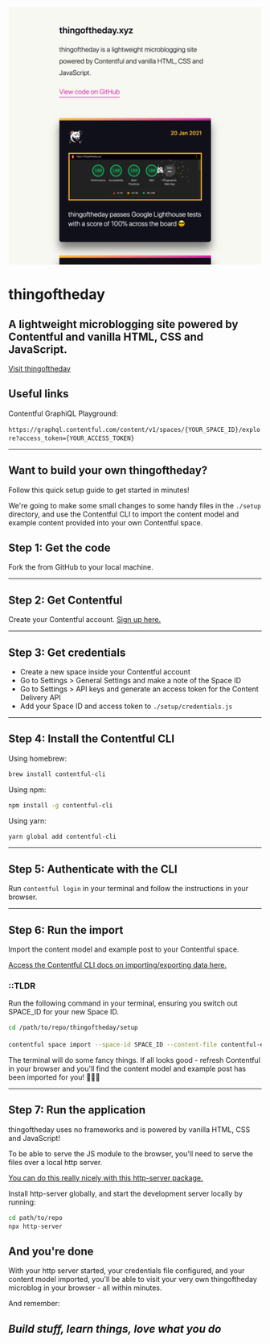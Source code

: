![Screenshot of thingoftheday.xyz](./assets/screenshot.png)

# thingoftheday

## A lightweight microblogging site powered by Contentful and vanilla HTML, CSS and JavaScript.

[Visit thingoftheday](https://thingoftheday.xyz/)

## Useful links

Contentful GraphiQL Playground:

`https://graphql.contentful.com/content/v1/spaces/{YOUR_SPACE_ID}/explore?access_token={YOUR_ACCESS_TOKEN}`

___

## Want to build your own thingoftheday?

Follow this quick setup guide to get started in minutes!

We're going to make some small changes to some handy files in the `./setup` directory, and use the Contentful CLI to import the content model and example content provided into your own Contentful space.

## Step 1: Get the code

Fork the from GitHub to your local machine.
___

## Step 2: Get Contentful

Create your Contentful account.
[Sign up here.](https://www.contentful.com/sign-up/)

___

## Step 3: Get credentials

- Create a new space inside your Contentful account
- Go to Settings > General Settings and make a note of the Space ID
- Go to Settings > API keys and generate an access token for the Content Delivery API
- Add your Space ID and access token to `./setup/credentials.js`

___

## Step 4: Install the Contentful CLI

Using homebrew:

```bash
brew install contentful-cli
```

Using npm:

```bash
npm install -g contentful-cli
```

Using yarn:

```bash
yarn global add contentful-cli

```

___

## Step 5: Authenticate with the CLI

Run `contentful login` in your terminal and follow the instructions in your browser.

___

## Step 6: Run the import

Import the content model and example post to your Contentful space.

[Access the Contentful CLI docs on importing/exporting data here.](https://www.contentful.com/developers/docs/tutorials/cli/import-and-export/)

### ::TLDR

Run the following command in your terminal, ensuring you switch out SPACE_ID for your new Space ID.

```bash
cd /path/to/repo/thingoftheday/setup

contentful space import --space-id SPACE_ID --content-file contentful-export.json
```

The terminal will do some fancy things. If all looks good - refresh Contentful in your browser and you'll find the content model and example post has been imported for you! 🎉🎉🎉

___

## Step 7: Run the application

thingoftheday uses no frameworks and is powered by vanilla HTML, CSS and JavaScript!

To be able to serve the JS module to the browser, you'll need to serve the files over a local http server.

[You can do this really nicely with this http-server package.](https://www.npmjs.com/package/http-server)

Install http-server globally, and start the development server locally by running:

```bash
cd path/to/repo
npx http-server
```

## And you're done

With your http server started, your credentials file configured, and your content model imported, you'll be able to visit your very own thingoftheday microblog in your browser - all within minutes.

And remember:

## _Build stuff, learn things, love what you do_
